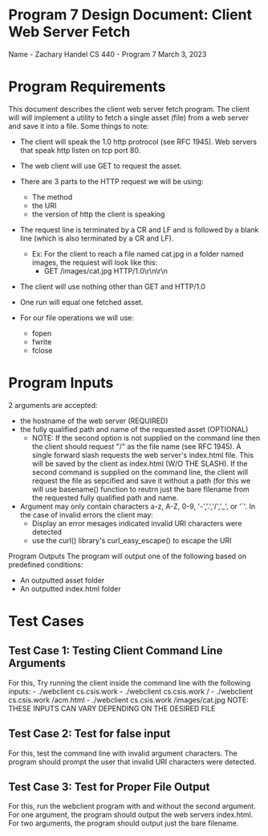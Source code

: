 # Program 7 Design Document: Client Web Server Fetch

Name - Zachary Handel
CS 440 - Program 7
March 3, 2023

# Program Requirements
This document describes the client web server fetch program. The client will will implement a utility to fetch a single asset (file) from a web server and save it into a file.
Some things to note:
- The client will speak the 1.0 http protrocol (see RFC 1945). Web servers that speak http listen on tcp port 80.
- The web client will use GET to request the asset.
- There are 3 parts to the HTTP request we will be using:
	- The method
	- the URI
	- the version of http the client is speaking
- The request line is terminated by a CR and LF and is followed by a blank line (which is also terminated by a CR and LF).
	- Ex: For the client to reach a file named cat.jpg in a folder named images, the requiest will look like this:
		- GET /images/cat.jpg HTTP/1.0\r\n\r\n
- The client will use nothing other than GET and HTTP/1.0
- One run will equal one fetched asset.

- For our file operations we will use:
	- fopen
	- fwrite
	- fclose

# Program Inputs
2 arguments are accepted:
- the hostname of the web server (REQUIRED)
- the fully qualified path and name of the requested asset (OPTIONAL)
	- NOTE: If the second option is not supplied on the command line then the client should request "/" as the file name (see RFC 1945). A single forward slash requests the web server's index.html file. This will be saved by the client as index.html (W/O THE SLASH). If the second command is supplied on the command line, the client will request the file as sepcified and save it without a path (for this we will use basename() function to reutrn just the bare filename from the requested fully qualified path and name.
- Argument may only contain characters a-z, A-Z, 0-9, '-','.','/','_', or '`'. In the case of invalid errors the client may:
	- Display an error mesages indicated invalid URI characters were detected
	- use the curl() library's curl_easy_escape() to escape the URI

Program Outputs
The program will output one of the following based on predefined conditions:
- An outputted asset folder
- An outputted index.html folder

# Test Cases
## Test Case 1: Testing Client Command Line Arguments
For this, Try running the client inside the command line with the following inputs:
	- ./webclient cs.csis.work
	- ./webclient cs.csis.work /
	- ./webclient cs.csis.work /acm.html
	- ./webclient cs.csis.work /images/cat.jpg
NOTE: THESE INPUTS CAN VARY DEPENDING ON THE DESIRED FILE

## Test Case 2: Test for false input
For this, test the command line with invalid argument characters. The program should prompt the user that invalid URI characters were detected.

## Test Case 3: Test for Proper File Output
For this, run the webclient program with and without the second argument. For one argument, the program should output the web servers index.html. For two arguments, the program should output just the bare filename.


